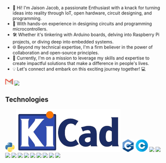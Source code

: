 - 👋 Hi! I'm Jaison Jacob, a passionate Enthusiast with a knack for turning ideas into reality through IoT, open hardware, circuit designing, and programming.
- 🔌 With hands-on experience in designing circuits and programming microcontrollers.
- 🛠️ Whether it's tinkering with Arduino boards, delving into Raspberry Pi projects, or diving deep into embedded systems.
- 🌐 Beyond my technical expertise, I'm a firm believer in the power of collaboration and open-source principles.
- 🚀 Currently, I'm on a mission to leverage my skills and expertise to create impactful solutions that make a difference in people's lives.
- 💡 Let's connect and embark on this exciting journey together! 💻

[<img src="https://github.com/jasion22/Profile_updation22/blob/main/Logos/gmail.png" width="25">](mailto:jaisonjacob94@gmail.com) [<img src="https://static-00.iconduck.com/assets.00/linkedin-color-icon-256x256-ia566k6a.png" width="25">](https://www.linkedin.com/in/jaison-jacob-20baa2bb)

## Technologies  
<img src="https://github.com/jasion22/Profile_updation22/blob/main/Logos/python.png" height="30"> <img src="https://github.com/jasion22/Profile_updation22/blob/main/Logos/KiCad-Logo.svg-removebg-preview.png"> <img src="https://github.com/jasion22/Profile_updation22/blob/main/Logos/c-.png" height="40"> <img src="https://github.com/jasion22/Profile_updation22/blob/main/Logos/letter-c.png" width="40"> <img src="https://code.visualstudio.com/assets/images/code-stable.png" width="40"> <img src="https://encrypted-tbn0.gstatic.com/images?q=tbn:ANd9GcTeGPlShkiyH-2VPBaNFtcfDHbX_nw6Xqza3nltWVSEgg&s" width="40"> <img src="pics/Git.png" width="40"> <img src="pics/github.png" width="40"> <img src="pics/raspberry-pi.png" width="40"> <img src="https://brandslogos.com/wp-content/uploads/images/large/arduino-logo-1.png" width="40">  <img src="https://play-lh.googleusercontent.com/yAS9WJJnjlCx77RxIvJSssrixhCdUxnBlM3CuPnQpl8QI3Ez19KreBL4xREc1gtmK_Y" width="40"> <img src="https://www.niagaramarketplace.com/media/catalog/product/cache/8272e5d606ba848a87db29108f4efa34/m/a/marketplace_icons_13_.png" width="40"> <img src="https://upload.wikimedia.org/wikipedia/commons/thumb/a/a1/Grafana_logo.svg/1200px-Grafana_logo.svg.png" width="40">  <img src="https://static.vecteezy.com/system/resources/previews/004/226/536/non_2x/internet-of-things-color-icon-iot-signal-artificial-intelligence-isolated-illustration-vector.jpg" width="50"> <img src="https://www.semtech.com/uploads/company/company-logo-lora.png" width="60">
